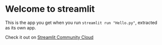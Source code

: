 # Welcome to streamlit

This is the app you get when you run `streamlit run "Hello.py"`, extracted as its own app.

Check it out on [Streamlit Community Cloud](https://st-hello-app.streamlit.app/)
